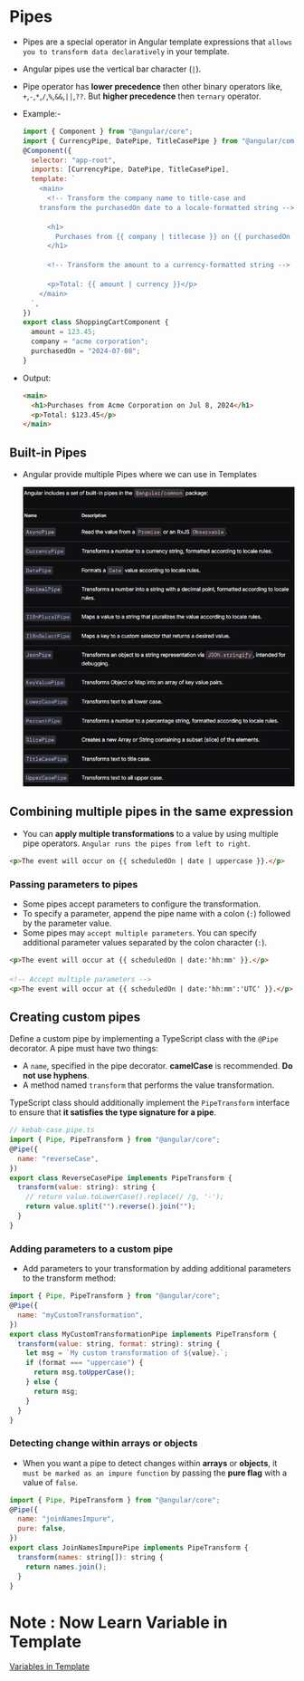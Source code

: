 # Pipes

- Pipes are a special operator in Angular template expressions that `allows you to transform data declaratively` in your template.

- Angular pipes use the vertical bar character (`|`).
- Pipe operator has **lower precedence** then other binary operators like, `+`,`-`,`*`,`/`,`%`,`&&`,`||`,`??`. But **higher precedence** then `ternary` operator.

- Example:-

  ```js
  import { Component } from "@angular/core";
  import { CurrencyPipe, DatePipe, TitleCasePipe } from "@angular/common";
  @Component({
    selector: "app-root",
    imports: [CurrencyPipe, DatePipe, TitleCasePipe],
    template: `
      <main>
        <!-- Transform the company name to title-case and
      transform the purchasedOn date to a locale-formatted string -->

        <h1>
          Purchases from {{ company | titlecase }} on {{ purchasedOn | date }}
        </h1>

        <!-- Transform the amount to a currency-formatted string -->

        <p>Total: {{ amount | currency }}</p>
      </main>
    `,
  })
  export class ShoppingCartComponent {
    amount = 123.45;
    company = "acme corporation";
    purchasedOn = "2024-07-08";
  }
  ```

- Output:
  ```html
  <main>
    <h1>Purchases from Acme Corporation on Jul 8, 2024</h1>
    <p>Total: $123.45</p>
  </main>
  ```

## Built-in Pipes

- Angular provide multiple Pipes where we can use in Templates

  ![Built-in pipes](./Built-in%20piplines.png)

## Combining multiple pipes in the same expression

- You can **apply multiple transformations** to a value by using multiple pipe operators. `Angular runs the pipes from left to right`.

```html
<p>The event will occur on {{ scheduledOn | date | uppercase }}.</p>
```

### Passing parameters to pipes

- Some pipes accept parameters to configure the transformation.
- To specify a parameter, append the pipe name with a colon (`:`) followed by the parameter value.
- Some pipes may `accept multiple parameters`. You can specify additional parameter values separated by the colon character (`:`).

```html
<p>The event will occur at {{ scheduledOn | date:'hh:mm' }}.</p>

<!-- Accept multiple parameters -->
<p>The event will occur at {{ scheduledOn | date:'hh:mm':'UTC' }}.</p>
```

## Creating custom pipes

Define a custom pipe by implementing a TypeScript class with the `@Pipe` decorator. A pipe must have two things:

- A `name`, specified in the pipe decorator. **camelCase** is recommended. **Do not use hyphens**.
- A method named `transform` that performs the value transformation.

TypeScript class should additionally implement the `PipeTransform` interface to ensure that **it satisfies the type signature for a pipe**.

```js
// kebab-case.pipe.ts
import { Pipe, PipeTransform } from "@angular/core";
@Pipe({
  name: "reverseCase",
})
export class ReverseCasePipe implements PipeTransform {
  transform(value: string): string {
    // return value.toLowerCase().replace(/ /g, '-');
    return value.split("").reverse().join("");
  }
}
```

### Adding parameters to a custom pipe

- Add parameters to your transformation by adding additional parameters to the transform method:

```js
import { Pipe, PipeTransform } from "@angular/core";
@Pipe({
  name: "myCustomTransformation",
})
export class MyCustomTransformationPipe implements PipeTransform {
  transform(value: string, format: string): string {
    let msg = `My custom transformation of ${value}.`;
    if (format === "uppercase") {
      return msg.toUpperCase();
    } else {
      return msg;
    }
  }
}
```

### Detecting change within arrays or objects

- When you want a pipe to detect changes within **arrays** or **objects**, it `must be marked as an impure function` by passing the **pure flag** with a value of `false`.

```js
import { Pipe, PipeTransform } from "@angular/core";
@Pipe({
  name: "joinNamesImpure",
  pure: false,
})
export class JoinNamesImpurePipe implements PipeTransform {
  transform(names: string[]): string {
    return names.join();
  }
}
```

# Note : Now Learn Variable in Template

[Variables in Template](./Variables.md)